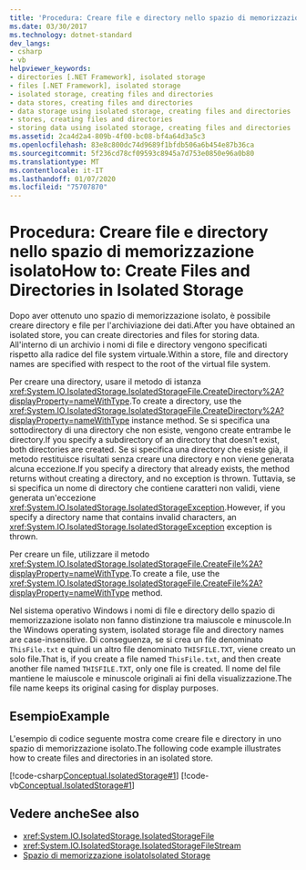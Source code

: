 ```yaml
---
title: 'Procedura: Creare file e directory nello spazio di memorizzazione isolato'
ms.date: 03/30/2017
ms.technology: dotnet-standard
dev_langs:
- csharp
- vb
helpviewer_keywords:
- directories [.NET Framework], isolated storage
- files [.NET Framework], isolated storage
- isolated storage, creating files and directories
- data stores, creating files and directories
- data storage using isolated storage, creating files and directories
- stores, creating files and directories
- storing data using isolated storage, creating files and directories
ms.assetid: 2ca4d2a4-809b-4f00-bc08-bf4a64d3a5c3
ms.openlocfilehash: 83e8c800dc74d9689f1bfdb506a6b454e87b36ca
ms.sourcegitcommit: 5f236cd78cf09593c8945a7d753e0850e96a0b80
ms.translationtype: MT
ms.contentlocale: it-IT
ms.lasthandoff: 01/07/2020
ms.locfileid: "75707870"
---
```

# <a name="how-to-create-files-and-directories-in-isolated-storage"></a><span data-ttu-id="b05dd-102">Procedura: Creare file e directory nello spazio di memorizzazione isolato</span><span class="sxs-lookup"><span data-stu-id="b05dd-102">How to: Create Files and Directories in Isolated Storage</span></span>
<span data-ttu-id="b05dd-103">Dopo aver ottenuto uno spazio di memorizzazione isolato, è possibile creare directory e file per l'archiviazione dei dati.</span><span class="sxs-lookup"><span data-stu-id="b05dd-103">After you have obtained an isolated store, you can create directories and files for storing data.</span></span> <span data-ttu-id="b05dd-104">All'interno di un archivio i nomi di file e directory vengono specificati rispetto alla radice del file system virtuale.</span><span class="sxs-lookup"><span data-stu-id="b05dd-104">Within a store, file and directory names are specified with respect to the root of the virtual file system.</span></span>  
  
 <span data-ttu-id="b05dd-105">Per creare una directory, usare il metodo di istanza <xref:System.IO.IsolatedStorage.IsolatedStorageFile.CreateDirectory%2A?displayProperty=nameWithType>.</span><span class="sxs-lookup"><span data-stu-id="b05dd-105">To create a directory, use the <xref:System.IO.IsolatedStorage.IsolatedStorageFile.CreateDirectory%2A?displayProperty=nameWithType> instance method.</span></span> <span data-ttu-id="b05dd-106">Se si specifica una sottodirectory di una directory che non esiste, vengono create entrambe le directory.</span><span class="sxs-lookup"><span data-stu-id="b05dd-106">If you specify a subdirectory of an directory that doesn't exist, both directories are created.</span></span> <span data-ttu-id="b05dd-107">Se si specifica una directory che esiste già, il metodo restituisce risultati senza creare una directory e non viene generata alcuna eccezione.</span><span class="sxs-lookup"><span data-stu-id="b05dd-107">If you specify a directory that already exists, the method returns without creating a directory, and no exception is thrown.</span></span> <span data-ttu-id="b05dd-108">Tuttavia, se si specifica un nome di directory che contiene caratteri non validi, viene generata un'eccezione <xref:System.IO.IsolatedStorage.IsolatedStorageException>.</span><span class="sxs-lookup"><span data-stu-id="b05dd-108">However, if you specify a directory name that contains invalid characters, an <xref:System.IO.IsolatedStorage.IsolatedStorageException> exception is thrown.</span></span>  
  
 <span data-ttu-id="b05dd-109">Per creare un file, utilizzare il metodo <xref:System.IO.IsolatedStorage.IsolatedStorageFile.CreateFile%2A?displayProperty=nameWithType>.</span><span class="sxs-lookup"><span data-stu-id="b05dd-109">To create a file, use  the <xref:System.IO.IsolatedStorage.IsolatedStorageFile.CreateFile%2A?displayProperty=nameWithType> method.</span></span>  
  
 <span data-ttu-id="b05dd-110">Nel sistema operativo Windows i nomi di file e directory dello spazio di memorizzazione isolato non fanno distinzione tra maiuscole e minuscole.</span><span class="sxs-lookup"><span data-stu-id="b05dd-110">In the Windows operating system, isolated storage file and directory names are case-insensitive.</span></span> <span data-ttu-id="b05dd-111">Di conseguenza, se si crea un file denominato `ThisFile.txt` e quindi un altro file denominato `THISFILE.TXT`, viene creato un solo file.</span><span class="sxs-lookup"><span data-stu-id="b05dd-111">That is, if you create a file named `ThisFile.txt`, and then create another file named `THISFILE.TXT`, only one file is created.</span></span> <span data-ttu-id="b05dd-112">Il nome del file mantiene le maiuscole e minuscole originali ai fini della visualizzazione.</span><span class="sxs-lookup"><span data-stu-id="b05dd-112">The file name keeps its original casing for display purposes.</span></span>  
  
## <a name="example"></a><span data-ttu-id="b05dd-113">Esempio</span><span class="sxs-lookup"><span data-stu-id="b05dd-113">Example</span></span>  
 <span data-ttu-id="b05dd-114">L'esempio di codice seguente mostra come creare file e directory in uno spazio di memorizzazione isolato.</span><span class="sxs-lookup"><span data-stu-id="b05dd-114">The following code example illustrates how to create files and directories in an isolated store.</span></span>  
  
 [!code-csharp[Conceptual.IsolatedStorage#1](../../../samples/snippets/csharp/VS_Snippets_CLR/conceptual.isolatedstorage/cs/source.cs#1)]
 [!code-vb[Conceptual.IsolatedStorage#1](../../../samples/snippets/visualbasic/VS_Snippets_CLR/conceptual.isolatedstorage/vb/source.vb#1)]  
  
## <a name="see-also"></a><span data-ttu-id="b05dd-115">Vedere anche</span><span class="sxs-lookup"><span data-stu-id="b05dd-115">See also</span></span>

- <xref:System.IO.IsolatedStorage.IsolatedStorageFile>
- <xref:System.IO.IsolatedStorage.IsolatedStorageFileStream>
- [<span data-ttu-id="b05dd-116">Spazio di memorizzazione isolato</span><span class="sxs-lookup"><span data-stu-id="b05dd-116">Isolated Storage</span></span>](../../../docs/standard/io/isolated-storage.md)
